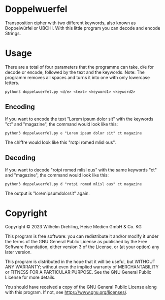 # Doppelwuerfel
Transposition cipher with two different keywords, also known as Doppelwürfel or UBCHI. With this little program you can decode and encode Strings.

# Usage

There are a total of four parameters that the programme can take. d/e for decode or encode, followed by the text and the keywords. Note: The programm removes all spaces and turns it into one with only lowercase letters.
```
python3 doppelwuerfel.py <d/e> <text> <keyword1> <keyword2>
```

## Encoding
If you want to encode the text "Lorem ipsum dolor sit" with the keywords "ct" and "magazine", the command would look like this:
```
python3 doppelwuerfel.py e "Lorem ipsum dolor sit" ct magazine
```
The chiffre would look like this "rotpi romed mlisl ous".

## Decoding
If you want to decode "rotpi romed mlisl ous" with the same keywords "ct" and "magazine", the command would look like this:
```
python3 doppelwuerfel.py d "rotpi romed mlisl ous" ct magazine
```
The output is "loremipsumdolorsit" again.




# Copyright

Copyright ©️ 2023 Wilhelm Drehling, Heise Medien GmbH & Co. KG

This program is free software: you can redistribute it and/or modify it under the terms of the GNU General Public License as published by the Free Software Foundation, either version 3 of the License, or (at your option) any later version.

This program is distributed in the hope that it will be useful, but WITHOUT ANY WARRANTY; without even the implied warranty of MERCHANTABILITY or FITNESS FOR A PARTICULAR PURPOSE. See the GNU General Public License for more details.

You should have received a copy of the GNU General Public License along with this program. If not, see https://www.gnu.org/licenses/.
